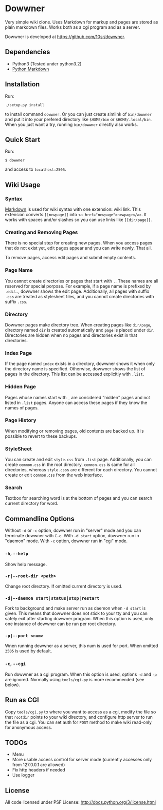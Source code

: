 Dowwner
=======

Very simple wiki clone.
Uses Markdown for markup and pages are stored as plain markdown files.
Works both as a cgi program and as a server.

Dowwner is developed at <https://github.com/10sr/dowwner>.



Dependencies
------------

* Python3 (Tested under python3.2)
* [Python Markdown](http://pythonhosted.org/Markdown/)



Installation
------------

Run:

    ./setup.py install

to install command `dowwner`. Or you can just create simlink of
`bin/dowwner` and put it into your prefered directory like `$HOME/bin` or
`$HOME/.local/bin`. When you just want a try, running `bin/dowwner`
directly also works.



Quick Start
-----------

Run:

    $ dowwner

and access to `localhost:2505`.



Wiki Usage
----------


### Syntax

[Markdown](http://daringfireball.net/projects/markdown/) is used for wiki
syntax with one extension: wiki link.
This extension converts `[[newpage]]` into `<a href="newpage">newpage</a>`.
It works with spaces and/or slashes so you can use links like `[[dir/page]]`.


### Creating and Removing Pages

There is no special step for creating new pages. When you access pages that do
not exist yet, edit pages appear and you can write newly. That all.

To remove pages, access edit pages and submit empty contents.


### Page Name

You cannot create directories or pages that start with `.`. These names are all
reserved for special porpose. For example, if a page name is prefixed by
`.edit.`, dowwner shows the edit page. Additionally, all pages with suffix
`.css` are treated as stylesheet files, and you cannot create directories with
suffix `.css`.


### Directory

Dowwner pages make directory tree. When creating pages like `dir/page`,
directory named `dir` is created automatically and `page` is placed under `dir`.
Directories are hidden when no pages and directories exist in that directories.


### Index Page

If the page named `index` exists in a directory, dowwner shows it when only the
directory name is specified.
Otherwise, dowwner shows the list of pages in the directory. This list can be
accessed explicitly with `.list`.


### Hidden Page

Pages whose names start with `_` are considered "hidden" pages and not listed in
`.list` pages. Anyone can access these pages if they know the names of pages.


### Page History

When modifying or removing pages, old contents are backed up. It is possible to
revert to these backups.


### StyleSheet

You can create and edit `style.css` from `.list` page. Additionally, you can
create `common.css` in the root directory. `common.css` is same for all
directories, whereas `style.css`s are different for each directory. You cannot
create or edit `common.css` from the web interface.


### Search

Textbox for searching word is at the bottom of pages and you can search current
directory for word.



Commandline Options
-------------------

Without `-d` or `-c` option, dowwner run in "server" mode and you can
terminate dowwner with `C-c`. With `-d start` option, dowwner run in "daemon"
mode. With `-c` option, dowwner run in "cgi" mode.


### `-h`, `--help`

Show help message.


### `-r|--root-dir <path>`

Change root directory. If omitted current directory is used.


### `-d|--daemon start|status|stop|restart`

Fork to background and make server run as daemon when `-d start` is given.
This means that dowwner does not stick to your tty and you can safely exit after
starting dowwner program.
When this option is used, only one instance of dowwner can be run per root
directory.


### `-p|--port <num>`

Wnen running dowwner as a server, this num is used for port. When omitted `2505`
is used by default.


### `-c`, `--cgi`

Run dowwner as a cgi program. When this option is used, options `-d` and `-p`
are ignored. Normally using `tools/cgi.py` is more recommended (see below).



Run as CGI
----------

Copy `tools/cgi.py` to where you want to access as a cgi,
modify the file so that `rootdir` points to your wiki directory, and configure
http server to run the file as a cgi. You can set auth for `POST` method to make
wiki read-only for anonymous access.



TODOs
-----

* Menu
* More usable access control for server mode (currently accesses only from
127.0.0.1 are allowed)
* Fix http headers if needed
* Use logger



License
-------

All code licensed under PSF License: <http://docs.python.org/3/license.html>
